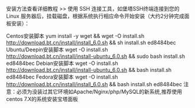 安装方法查看详细教程 >>
使用 SSH 连接工具，如堡塔SSH终端连接到您的 Linux 服务器后，挂载磁盘，根据系统执行相应命令开始安装（大约2分钟完成面板安装）：

Centos安装脚本 yum install -y wget && wget -O install.sh http://download.bt.cn/install/install_6.0.sh && sh install.sh ed8484bec
Ubuntu/Deepin安装脚本 wget -O install.sh http://download.bt.cn/install/install-ubuntu_6.0.sh && sudo bash install.sh ed8484bec
Debian安装脚本 wget -O install.sh http://download.bt.cn/install/install-ubuntu_6.0.sh && bash install.sh ed8484bec
Fedora安装脚本 wget -O install.sh http://download.bt.cn/install/install_6.0.sh && bash install.sh ed8484bec
注意：必须为没装过其它环境如Apache/Nginx/php/MySQL的新系统,推荐使用centos 7.X的系统安装宝塔面板
